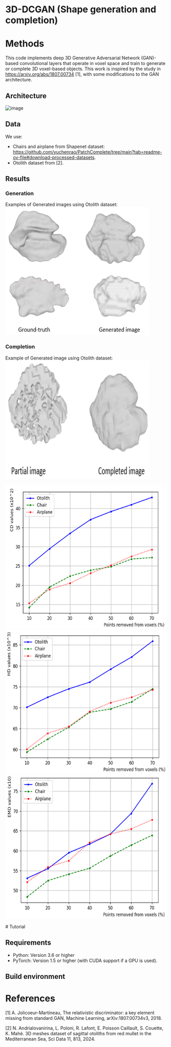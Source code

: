 # 3D-DCGAN (Shape generation and completion)

# Methods
This code implements deep 3D Generative Adversarial Network (GAN)-based convolutional layers that operate in voxel space and train to generate or complete 3D voxel-based objects. This work is inspired by the study in https://arxiv.org/abs/1807.00734 [1], with some modifications to the GAN architecture.
## Architecture

![image](https://github.com/user-attachments/assets/62945467-d054-4d52-b369-1d9c0d79f1c8)

## Data
We use:
- Chairs and airplane from Shapenet dataset: https://github.com/yuchenrao/PatchComplete/tree/main?tab=readme-ov-file#download-processed-datasets.
- Otolith dataset from [2].
## Results

### Generation
Examples of Generated images using Otolith dataset:
<img src="https://github.com/yahyahamdi-lab/3D-DCGAN/blob/main/Generated_images.PNG" width=450 height=400 /> 
### Completion
Example of Generated image using Otolith dataset:
<img src="https://github.com/yahyahamdi-lab/3D-DCGAN/blob/main/Completed_images.PNG" width=450 height=370 /> 

<p align="center">
<img src="https://github.com/yahyahamdi-lab/3D-DCGAN/blob/main/Completion_pourcentage_cd_metric.PNG" width=550 height=450 /> 
<img src="https://github.com/yahyahamdi-lab/3D-DCGAN/blob/main/Completion_pourcentage_hd_metric.PNG" width=550 height=450 />
<img src="https://github.com/yahyahamdi-lab/3D-DCGAN/blob/main/Completion_pourcentage_EMD_metric.PNG" width=550 height=450 />
</p>
# Tutorial

## Requirements
- Python: Version 3.6 or higher
- PyTorch: Version 1.5 or higher (with CUDA support if a GPU is used).
## Build environment

# References
[1] A. Jolicoeur-Martineau, The relativistic discriminator: a key element missing from standard GAN, Machine Learning, arXiv:1807.00734v3, 2018.

[2] N. Andrialovanirina, L. Poloni, R. Lafont, E. Poisson Caillault, S. Couette, K. Mahé. 3D meshes dataset of sagittal otoliths from red mullet in the Mediterranean Sea, Sci Data
11, 813, 2024.

